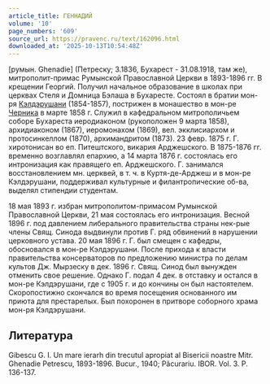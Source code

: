 ```yaml
---
article_title: ГЕННАДИЙ
volume: '10'
page_numbers: '609'
source_url: https://pravenc.ru/text/162096.html
downloaded_at: '2025-10-13T10:54:48Z'
---
```


[румын. Ghenadie] (Петреску; 3.1836, Бухарест - 31.08.1918, там же), митрополит-примас Румынской Православной Церкви в 1893-1896 гг. В крещении Георгий. Получил начальное образование в школах при церквах Стеля и Домница Бэлаша в Бухаресте. Состоял в братии мон-ря [Кэлдэрушани](https://pravenc.ru/text/Кэлдэрушани.html) (1854-1857), пострижен в монашество в мон-ре [Черника](https://pravenc.ru/text/Черника.html) в марте 1858 г. Служил в кафедральном митрополичьем соборе Бухареста иеродиаконом (рукоположен 9 марта 1858), архидиаконом (1867), иеромонахом (1869), вел. экклисиархом и протосинкеллом (1870), архимандритом (1873). 23 февр. 1875 г. Г. хиротонисан во еп. Питештского, викария Арджешского. В 1875-1876 гг. временно возглавлял епархию, а 14 марта 1876 г. состоялась его интронизация как правящего еп. Арджешского. Г. занимался восстановлением мн. церквей, в т. ч. в Куртя-де-Арджеш и в мон-ре Кэлдэрушани, поддерживал культурные и филантропические об-ва, выделял стипендии студентам.

18 мая 1893 г. избран митрополитом-примасом Румынской Православной Церкви, 21 мая состоялась его интронизация. Весной 1896 г. под давлением либерального правительства страны нек-рые члены Свящ. Синода выдвинули против Г. ряд обвинений в нарушении церковного устава. 20 мая 1896 г. Г. был смещен с кафедры, обосновался в мон-ре Кэлдэрушани. После прихода к власти правительства консерваторов по предложению министра по делам культов Дж. Мырзеску в дек. 1896 г. Свящ. Синод был вынужден отменить свое решение. Однако Г. подал 4 дек. в отставку и остался в мон-ре Кэлдэрушани, где с 1905 г. и до кончины он был настоятелем. Скоропостижно скончался во время посещения основанного им приюта для престарелых. Был похоронен в притворе соборного храма мон-ря Кэлдэрушани.

## Литература

Gibescu G. I. Un mare ierarh din trecutul apropiat al Bisericii noastre Mitr. Ghenadie Petrescu, 1893-1896. Bucur., 1940; Păcurariu. IBOR. Vol. 3. P. 136-137.
